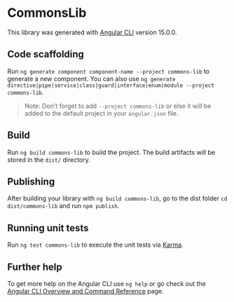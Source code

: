 # CommonsLib

This library was generated with [Angular CLI](https://github.com/angular/angular-cli) version 15.0.0.

## Code scaffolding

Run `ng generate component component-name --project commons-lib` to generate a new component. You can also use `ng generate directive|pipe|service|class|guard|interface|enum|module --project commons-lib`.
> Note: Don't forget to add `--project commons-lib` or else it will be added to the default project in your `angular.json` file. 

## Build

Run `ng build commons-lib` to build the project. The build artifacts will be stored in the `dist/` directory.

## Publishing

After building your library with `ng build commons-lib`, go to the dist folder `cd dist/commons-lib` and run `npm publish`.

## Running unit tests

Run `ng test commons-lib` to execute the unit tests via [Karma](https://karma-runner.github.io).

## Further help

To get more help on the Angular CLI use `ng help` or go check out the [Angular CLI Overview and Command Reference](https://angular.io/cli) page.

